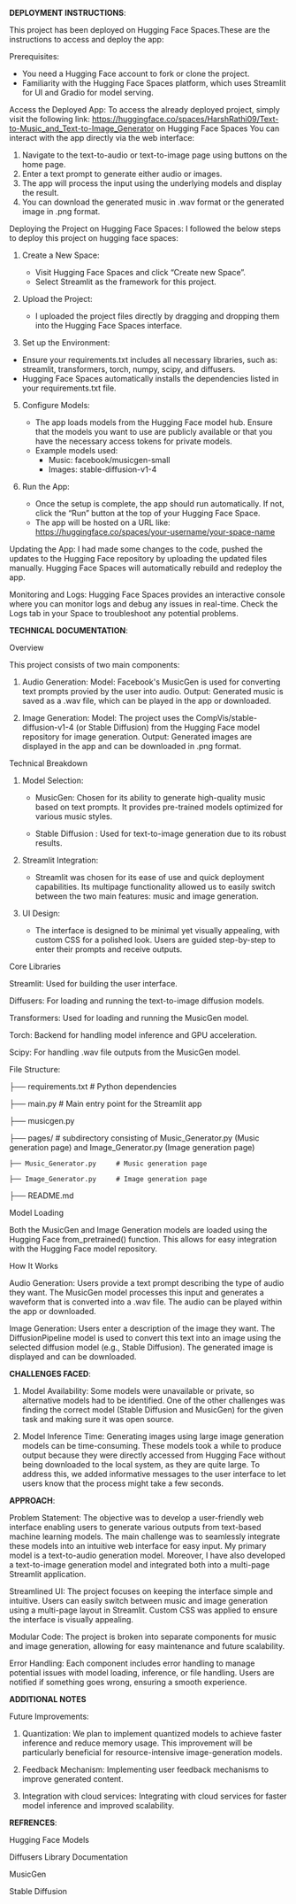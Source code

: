 **DEPLOYMENT INSTRUCTIONS**: 
 
This project has been deployed on Hugging Face Spaces.These are the instructions to access and deploy the app:

Prerequisites:
- You need a Hugging Face account to fork or clone the project.
- Familiarity with the Hugging Face Spaces platform, which uses Streamlit for UI and Gradio for model serving.

Access the Deployed App:
To access the already deployed project, simply visit the following link:
https://huggingface.co/spaces/HarshRathi09/Text-to-Music_and_Text-to-Image_Generator on Hugging Face Spaces
You can interact with the app directly via the web interface:
1. Navigate to the text-to-audio or text-to-image page using buttons on the home page. 
2. Enter a text prompt to generate either audio or images.
3. The app will process the input using the underlying models and display the result.
4. You can download the generated music in .wav format or the generated image in .png format.

Deploying the Project on Hugging Face Spaces:
I followed the below steps to deploy this project on hugging face spaces:

1. Create a New Space:
   - Visit Hugging Face Spaces and click “Create new Space”.
   - Select Streamlit as the framework for this project.

2. Upload the Project:
   - I uploaded the project files directly by dragging and dropping them into the Hugging Face Spaces interface.

4. Set up the Environment:
 - Ensure your requirements.txt includes all necessary libraries, such as: streamlit, transformers, torch, numpy, scipy, and diffusers.  
 - Hugging Face Spaces automatically installs the dependencies listed in your requirements.txt file.
   
5. Configure Models:
   - The app loads models from the Hugging Face model hub. Ensure that the models you want to use are publicly available or that you have the necessary access tokens for private models.
   - Example models used: 
     - Music: facebook/musicgen-small
     - Images: stable-diffusion-v1-4

6. Run the App:
   - Once the setup is complete, the app should run automatically. If not, click the “Run” button at the top of your Hugging Face Space.
   - The app will be hosted on a URL like: https://huggingface.co/spaces/your-username/your-space-name

Updating the App:
I had made some changes to the code, pushed the updates to the Hugging Face repository by uploading the updated files manually.
Hugging Face Spaces will automatically rebuild and redeploy the app.

Monitoring and Logs:
Hugging Face Spaces provides an interactive console where you can monitor logs and debug any issues in real-time.
Check the Logs tab in your Space to troubleshoot any potential problems.

**TECHNICAL DOCUMENTATION**: 

Overview

This project consists of two main components:

1. Audio Generation:
Model: Facebook's MusicGen is used for converting text prompts provied by the user into audio.
Output: Generated music is saved as a .wav file, which can be played in the app or downloaded.

2. Image Generation:
Model: The project uses the CompVis/stable-diffusion-v1-4 (or Stable Diffusion) from the Hugging Face model repository for image generation.
Output: Generated images are displayed in the app and can be downloaded in .png format.

Technical Breakdown

1. Model Selection:

   - MusicGen: Chosen for its ability to generate high-quality music based on text prompts. It provides pre-trained models optimized for various music styles.

   - Stable Diffusion : Used for text-to-image generation due to its robust results.

2. Streamlit Integration:

   - Streamlit was chosen for its ease of use and quick deployment capabilities. Its multipage functionality allowed us to easily switch between the two main features: music and image generation.

3. UI Design:

   - The interface is designed to be minimal yet visually appealing, with custom CSS for a polished look. Users are guided step-by-step to enter their prompts and receive outputs.   


Core Libraries

Streamlit: Used for building the user interface.

Diffusers: For loading and running the text-to-image diffusion models.

Transformers: Used for loading and running the MusicGen model.

Torch: Backend for handling model inference and GPU acceleration.

Scipy: For handling .wav file outputs from the MusicGen model.

File Structure:

├── requirements.txt          # Python dependencies

├── main.py                   # Main entry point for the Streamlit app

├── musicgen.py 

├── pages/                     # subdirectory  consisting of Music_Generator.py (Music generation page) and Image_Generator.py (Image generation page) 
   
    ├── Music_Generator.py     # Music generation page
   
    ├── Image_Generator.py     # Image generation page
├── README.md                 
               
Model Loading

Both the MusicGen and Image Generation models are loaded using the Hugging Face from_pretrained() function. This allows for easy integration with the Hugging Face model repository.

How It Works

Audio Generation:
Users provide a text prompt describing the type of audio they want.
The MusicGen model processes this input and generates a waveform that is converted into a .wav file.
The audio can be played within the app or downloaded.

Image Generation:
Users enter a description of the image they want.
The DiffusionPipeline model is used to convert this text into an image using the selected diffusion model (e.g., Stable Diffusion).
The generated image is displayed and can be downloaded.

**CHALLENGES FACED**:

1. Model Availability:
Some models were unavailable or private, so alternative models had to be identified. One of the other challenges was finding the correct model (Stable Diffusion and MusicGen) for the given task and making sure it was open source.

2. Model Inference Time:
Generating images using large image generation models can be time-consuming. These models took a while to produce output because they were directly accessed from Hugging Face without being downloaded to the local system, as they are quite large. To address this, we added informative messages to the user interface to let users know that the process might take a few seconds.


**APPROACH**:

Problem Statement: The objective was to develop a user-friendly web interface enabling users to generate various outputs from text-based machine learning models. The main challenge was to seamlessly integrate these models into an intuitive  web interface for easy input. My primary model is a text-to-audio generation model. Moreover, I have also developed a text-to-image generation model and integrated both into a multi-page Streamlit application. 


Streamlined UI: The project focuses on keeping the interface simple and intuitive. Users can easily switch between music and image generation using a multi-page layout in Streamlit. Custom CSS was applied to ensure the interface is visually appealing.

Modular Code: The project is broken into separate components for music and image generation, allowing for easy maintenance and future scalability.

Error Handling: Each component includes error handling to manage potential issues with model loading, inference, or file handling. Users are notified if something goes wrong, ensuring a smooth experience.

**ADDITIONAL NOTES**

Future Improvements:

1. Quantization: We plan to implement quantized models to achieve faster inference and reduce memory usage. This improvement will be particularly beneficial for resource-intensive image-generation models.

2. Feedback Mechanism: Implementing user feedback mechanisms to improve generated content.

3. Integration with cloud services: Integrating with cloud services for faster model inference and improved scalability.

**REFRENCES**:

Hugging Face Models

Diffusers Library Documentation

MusicGen

Stable Diffusion

